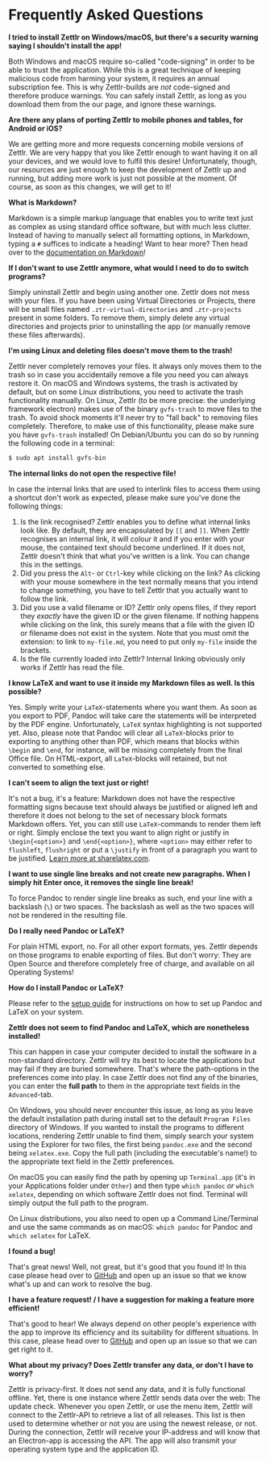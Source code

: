 # Frequently Asked Questions

**I tried to install Zettlr on Windows/macOS, but there's a security warning saying I shouldn't install the app!**

Both Windows and macOS require so-called "code-signing" in order to be able to trust the application. While this is a great technique of keeping malicious code from harming your system, it requires an annual subscription fee. This is why Zettlr-builds are _not_ code-signed and therefore produce warnings. You can safely install Zettlr, as long as you download them from the our page, and ignore these warnings.

**Are there any plans of porting Zettlr to mobile phones and tables, for Android or iOS?**

We are getting more and more requests concerning mobile versions of Zettlr. We are very happy that you like Zettlr enough to want having it on all your devices, and we would love to fulfil this desire! Unfortunately, though, our resources are just enough to keep the development of Zettlr up and running, but adding more work is just not possible at the moment. Of course, as soon as this changes, we will get to it!

**What is Markdown?**

Markdown is a simple markup language that enables you to write text just as complex as using standard office software, but with much less clutter. Instead of having to manually select all formatting options, in Markdown, typing a `#` suffices to indicate a heading! Want to hear more? Then head over to the [documentation on Markdown](markdown-basics.md)!

**If I don't want to use Zettlr anymore, what would I need to do to switch programs?**

Simply uninstall Zettlr and begin using another one. Zettlr does not mess with your files. If you have been using Virtual Directories or Projects, there will be small files named `.ztr-virtual-directories` and `.ztr-projects` present in some folders. To remove them, simply delete any virtual directories and projects prior to uninstalling the app (or manually remove these files afterwards).

**I'm using Linux and deleting files doesn't move them to the trash!**

Zettlr never completely removes your files. It always only moves them to the trash so in case you accidentally remove a file you need you can always restore it. On macOS and Windows systems, the trash is activated by default, but on some Linux distributions, you need to activate the trash functionality manually. On Linux, Zettlr (to be more precise: the underlying framework electron) makes use of the binary `gvfs-trash` to move files to the trash. To avoid shock moments it'll never try to "fall back" to removing files completely. Therefore, to make use of this functionality, please make sure you have `gvfs-trash` installed! On Debian/Ubuntu you can do so by running the following code in a terminal:

```bash
$ sudo apt install gvfs-bin
```

**The internal links do not open the respective file!**

In case the internal links that are used to interlink files to access them using a shortcut don't work as expected, please make sure you've done the following things:

1. Is the link recognised? Zettlr enables you to define what internal links look like. By default, they are encapsulated by `[[` and `]]`. When Zettlr recognises an internal link, it will colour it and if you enter with your mouse, the contained text should become underlined. If it does not, Zettlr doesn't think that what you've written is a link. You can change this in the settings.
2. Did you press the `Alt`- or `Ctrl`-key while clicking on the link? As clicking with your mouse somewhere in the text normally means that you intend to change something, you have to tell Zettlr that you actually want to follow the link.
3. Did you use a valid filename or ID? Zettlr only opens files, if they report they _exactly_ have the given ID or the given filename. If nothing happens while clicking on the link, this surely means that a file with the given ID or filename does not exist in the system. Note that you must omit the extension: to link to `my-file.md`, you need to put only `my-file` inside the brackets.
4. Is the file currently loaded into Zettlr? Internal linking obviously only works if Zettlr has read the file.

**I know LaTeX and want to use it inside my Markdown files as well. Is this possible?**

Yes. Simply write your `LaTeX`-statements where you want them. As soon as you export to PDF, Pandoc will take care the statements will be interpreted by the PDF engine. Unfortunately, `LaTeX` syntax highlighting is not supported yet. Also, please note that Pandoc will clear all `LaTeX`-blocks prior to exporting to anything other than PDF, which means that blocks within `\begin` and `\end`, for instance, will be missing completely from the final Office file. On HTML-export, all `LaTeX`-blocks will retained, but not converted to something else.

**I can't seem to align the text just or right!**

It's not a bug, it's a feature: Markdown does not have the respective formatting signs because text should always be justified or aligned left and therefore it does not belong to the set of necessary block formats Markdown offers. Yet, you can still use `LaTeX`-commands to render them left or right. Simply enclose the text you want to align right or justify in `\begin{<option>}` and `\end{<option>}`, where `<option>` may either refer to `flushleft`, `flushright` or  put a `\justify` in front of a paragraph you want to be justified. [Learn more at sharelatex.com](https://www.sharelatex.com/learn/Text_alignment).

**I want to use single line breaks and not create new paragraphs. When I simply hit Enter once, it removes the single line break!**

To force Pandoc to render single line breaks as such, end your line with a backslash (`\`) or two spaces. The backslash as well as the two spaces will not be rendered in the resulting file.

**Do I really need Pandoc or LaTeX?**

For plain HTML export, no. For all other export formats, yes. Zettlr depends on those programs to enable exporting of files. But don't worry: They are Open Source and therefore completely free of charge, and available on all Operating Systems!

**How do I install Pandoc or LaTeX?**

Please refer to the [setup guide](install.md) for instructions on how to set up Pandoc and LaTeX on your system.

**Zettlr does not seem to find Pandoc and LaTeX, which are nonetheless installed!**

This can happen in case your computer decided to install the software in a non-standard directory. Zettlr will try its best to locate the applications but may fail if they are buried somewhere. That's where the path-options in the preferences come into play. In case Zettlr does not find any of the binaries, you can enter the **full path** to them in the appropriate text fields in the `Advanced`-tab.

On Windows, you should never encounter this issue, as long as you leave the default installation path during install set to the default `Program Files` directory of Windows. If you wanted to install the programs to different locations, rendering Zettlr unable to find them, simply search your system using the Explorer for two files, the first being `pandoc.exe` and the second being `xelatex.exe`. Copy the full path (including the executable's name!) to the appropriate text field in the Zettlr preferences.

On macOS you can easily find the path by opening up `Terminal.app` (it's in your Applications folder under `Other`) and then type `which pandoc` _or_ `which xelatex`, depending on which software Zettlr does not find. Terminal will simply output the full path to the program.

On Linux distributions, you also need to open up a Command Line/Terminal and use the same commands as on macOS: `which pandoc` for Pandoc and `which xelatex` for LaTeX.

**I found a bug!**

That's great news! Well, not great, but it's good that you found it! In this case please head over to [GitHub](https://github.com/Zettlr/Zettlr/) and open up an issue so that we know what's up and can work to resolve the bug.

**I have a feature request! / I have a suggestion for making a feature more efficient!**

That's good to hear! We always depend on other people's experience with the app to improve its efficiency and its suitability for different situations. In this case, please head over to [GitHub](https://github.com/Zettlr/Zettlr/) and open up an issue so that we can get right to it.

**What about my privacy? Does Zettlr transfer any data, or don't I have to worry?**

Zettlr is privacy-first. It does not send any data, and it is fully functional offline. Yet, there is one instance where Zettlr sends data over the web: The update check. Whenever you open Zettlr, or use the menu item, Zettlr will connect to the Zettlr-API to retrieve a list of all releases. This list is then used to determine whether or not you are using the newest release, or not. During the connection, Zettlr will receive your IP-address and will know that an Electron-app is accessing the API. The app will also transmit your operating system type and the application ID.